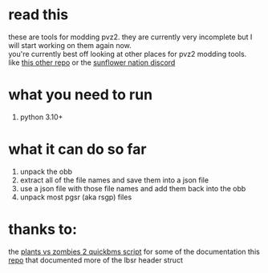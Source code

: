 # read this
these are tools for modding pvz2. 
they are currently very incomplete but I will start working on them again now.  
you're currently best off looking at other places for pvz2 modding tools.  
like [this other repo](https://github.com/Nineteendo/PVZ2tools) or the [sunflower nation discord](https://discord.gg/FBasnrE)  
# what you need to run
1. python 3.10+ 
# what it can do so far  
1. unpack the obb  
2. extract all of the file names and save them into a json file
3. use a json file with those file names and add them back into the obb  
4. unpack most pgsr (aka rsgp) files
# thanks to:
the [plants vs zombies 2 quickbms script](http://aluigi.altervista.org/bms/1bsr_pgsr.bms) for some of the documentation
this [repo](https://github.com/Nineteendo/PVZ2tools/tree/master/OBBEdit) that documented more of the lbsr header struct
